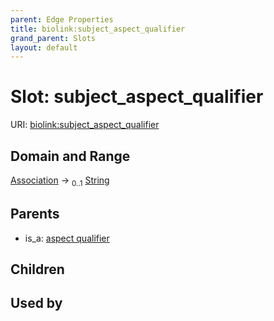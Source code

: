 ```yaml
---
parent: Edge Properties
title: biolink:subject_aspect_qualifier
grand_parent: Slots
layout: default
---
```


# Slot: subject_aspect_qualifier




URI: [biolink:subject_aspect_qualifier](https://w3id.org/biolink/vocab/subject_aspect_qualifier)

## Domain and Range

[Association](Association.md) ->  <sub>0..1</sub> [String](types/String.md)

## Parents

 *  is_a: [aspect qualifier](aspect_qualifier.md)

## Children


## Used by


